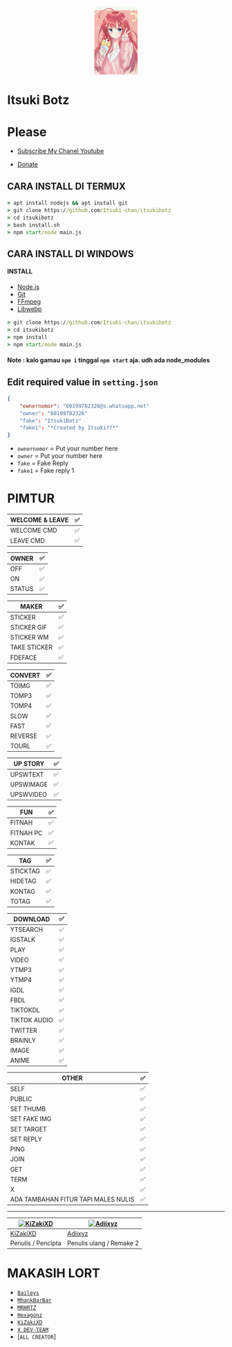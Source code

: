 <div align="center">
<img src="./stik/thumb.jpeg" alt="ItsukiBotz" width="100" />
</div>

# Itsuki Botz


# Please
- [Subscribe My Chanel Youtube](https://m.youtube.com/channel/Adiination)

- [Donate](wa.me/60199782326)

## CARA INSTALL DI TERMUX
```cmd
> apt install nodejs && apt install git
> git clone https://github.com/Itsuki-chan/itsukibotz
> cd itsukibotz
> bash install.sh
> npm start/node main.js
```

## CARA INSTALL DI WINDOWS
#### INSTALL
* [Node.js](https://nodejs.org/en/)
* [Git](https://git-scm.com/downloads)
* [FFmpeg](https://github.com/BtbN/FFmpeg-Builds/releases/download/autobuild-2020-12-08-13-03/ffmpeg-n4.3.1-26-gca55240b8c-win64-gpl-4.3.zip)
* [Libwebp](https://developers.google.com/speed/webp/download)

```cmd
> git clone https://github.com/Itsuki-chan/itsukibotz
> cd itsukibotz
> npm install
> npm start/node main.js
```

#### Note : kalo gamau `npm i` tinggal `npm start` aja. udh ada node_modules

## Edit required value in `setting.json`
```json
{
    "ownernomor": "60199782326@s.whatsapp.net"
    "owner": "60199782326"
    "fake": "ItsukiBotz"
    "fake1": "*Created by Itsuki??*"
}
```
- `ownernomor` = Put your number here
- `owner` = Put your number here
- `fake` = Fake Reply
- `fake1` = Fake reply 1

# PIMTUR

|WELCOME & LEAVE|✅|
| ------------- | ------------- |
|WELCOME CMD|✅|
|LEAVE CMD|✅|

| OWNER |✅|
| ------------- | ------------- |
| OFF |✅|
| ON |✅|
| STATUS |✅|

| MAKER |✅|
| ------------- | ------------- |
| STICKER |✅|
| STICKER GIF |✅|
| STICKER WM |✅|
| TAKE STICKER |✅|
| FDEFACE |✅|

| CONVERT |✅|
| ------------- | ------------- |
| TOIMG |✅|
| TOMP3 |✅|
| TOMP4 |✅|
| SLOW |✅|
| FAST |✅|
| REVERSE |✅|
| TOURL |✅|

| UP STORY |✅|
| ------------- | ------------- |
| UPSWTEXT |✅|
| UPSWIMAGE |✅|
| UPSWVIDEO  |✅|

| FUN |✅|
| ------------- | ------------- |
| FITNAH |✅|
| FITNAH PC |✅|
| KONTAK |✅|


| TAG |✅|
| ------------- | ------------- |
| STICKTAG |✅|
| HIDETAG |✅|
| KONTAG |✅|
| TOTAG |✅|

| DOWNLOAD |✅|
| ------------- | ------------- |
| YTSEARCH |✅|
| IGSTALK |✅|
| PLAY |✅|
| VIDEO |✅|
| YTMP3 |✅|
| YTMP4 |✅|
| IGDL |✅|
| FBDL |✅|
| TIKTOKDL |✅|
| TIKTOK AUDIO |✅|
| TWITTER |✅|
| BRAINLY |✅|
| IMAGE |✅|
| ANIME |✅|

| OTHER |✅|
| ------------- | ------------- |
| SELF |✅|
| PUBLIC |✅|
| SET THUMB |✅|
| SET FAKE IMG |✅|
| SET TARGET |✅|
| SET REPLY |✅|
| PING |✅|
| JOIN |✅|
| GET |✅|
| TERM |✅|
| X |✅|
| ADA TAMBAHAN FITUR TAPI MALES NULIS|✅|

---------

 [![KiZakiXD](https://github.com/KiZakiXD.png?size=100)](https://github.com/KiZakiXD) | [![Adiixyz](https://github.com/Adiixyz.png?size=100)](https://github.com/Adiixyz)
----|----
[KiZakiXD](https://github.com/KiZakiXD) | [Adiixyz](https://github.com/Adiixyz)
 Penulis / Pencipta | Penulis ulang / Remake 2


  # MAKASIH LORT
* [`Baileys`](https://github.com/adiwajshing/Baileys)
* [`MhankBarBar`](https://github.com/MhankBarBar)
* [`MRHRTZ`](https://github.com/MRHRTZ)
* [`Hexagonz`](https://github.com/Hexagonz)
* [`KiZakiXD`](https://github.com/KiZakiXD)
* [`X DEV-TEAM`](https://github.com/xdevteam404)
* [`ALL CREATOR`]
>
>
